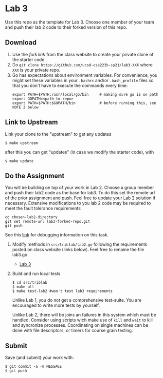 # Lab 3
Use this repo as the template for Lab 3. Choose one member of your team and push their lab 2 code to their forked version of this repo.

## Download

1. Use the _fork link_ from the class website to create your private clone of the starter code.
2. Do `git clone https://github.com/ucsd-cse223b-sp21/lab3-XXX` where `XXX` is your private repo.
3. Go has expectations about environment variables. For convenience, you might set these variables in your `.bashrc` and/or `.bash_profile` files so that you don't have to execute the commands every time:
    ```
    export PATH=$PATH:/usr/local/go/bin     # making sure go is on path
    export GOPATH=<path-to-repo>
    export PATH=$PATH:$GOPATH/bin           # before running this, see NOTE 2 below
    ```
## Link to Upstream

Link your clone to the "upstream" to get any updates
```
$ make upstream
```

after this you can get "updates" (in case we modify the starter code), with

```
$ make update
```

## Do the Assignment 

You will be building on top of your work in Lab 2. Choose a group member and push their lab2 code as the base for lab3. To do this set the remote url of the prior assignment and push. Feel free to update your Lab 2 solution if necessary. Extensive modifications to you lab 2 code may be required to meet the fault tolerance requirements

 ```
 cd chosen-lab2-directory
 git set remote-url lab3-forked-repo.git
 git push
 ```
See this [link](https://docs.github.com/en/github/getting-started-with-github/managing-remote-repositories) for debugging information on this task.


1. Modify methods in `src/triblab/lab2.go` following the requirements posted on class website (links below). Feel free to rename the file lab3.go.
    - [Lab 3](https://cseweb.ucsd.edu/classes/sp21/cse223B-a/lab3.html)  
    

2. Build and run local tests 
    ```
    $ cd src/triblab
    $ make all
    $ make test-lab2 #won't test lab3 requirements
    ```
    Unlike Lab 1, you do not get a comprehensive test-suite. You are encouraged to write more tests by yourself.
    
    Unlike Lab 2, there will be joins an failures in this system which must be handled. Consider using scripts wich make use of `kill` and `wait` to kill and syncronize processes. Coordinating on single machines can be done with file descriptors, or timers for course grain testing.


## Submit 

Save (and submit) your work with:
```
$ git commit -a -m MESSAGE
$ git push
```
